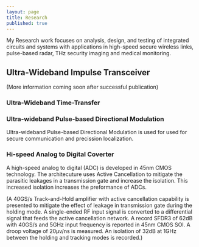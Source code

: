 ```yaml
---
layout: page
title: Research
published: true
---
```

My Research work focuses on analysis, design, and testing of integrated circuits and systems with applications in high-speed secure wireless links, pulse-based radar, THz security imaging and medical monitoring.

##  Ultra-Wideband Impulse Transceiver

(More information coming soon after successful publication)

### Ultra-Wideband Time-Transfer


### Ultra-wideband Pulse-based Directional Modulation
Ultra-wideband Pulse-based Directional Modulation is used for used for secure communication and precission localization.


### Hi-speed Analog to Digital Coverter
A high-speed analog to digital (ADC) is developed in 45nm CMOS technology. The architecuture uses Active Cancellation to mitigate the parasitic leakages in a transmission gate and increase the isolation. This increased isolation increases the preformance of ADCs.
 
(A 40GS/s Track-and-Hold amplifier with active cancellation capability is presented to mitigate the effect of leakage in transmission gate during the holding mode. A single-ended RF input signal is converted to a differential signal that feeds the active cancellation network. A record SFDR3 of 62dB with 40GS/s and 5GHz input frequency is reported in 45nm CMOS SOI. A droop voltage of 20μv/ns is measured. An isolation of 32dB at 1GHz between the holding and tracking modes is recorded.)
